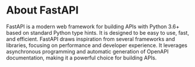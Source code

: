 # About FastAPI

FastAPI is a modern web framework for building APIs with Python 3.6+ based on standard Python type hints. It is designed to be easy to use, fast, and efficient. FastAPI draws inspiration from several frameworks and libraries, focusing on performance and developer experience. It leverages asynchronous programming and automatic generation of OpenAPI documentation, making it a powerful choice for building APIs.